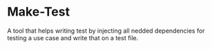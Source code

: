 # Make-Test
A tool that helps writing test by injecting all nedded dependencies for testing a use case and write that on a test file.


